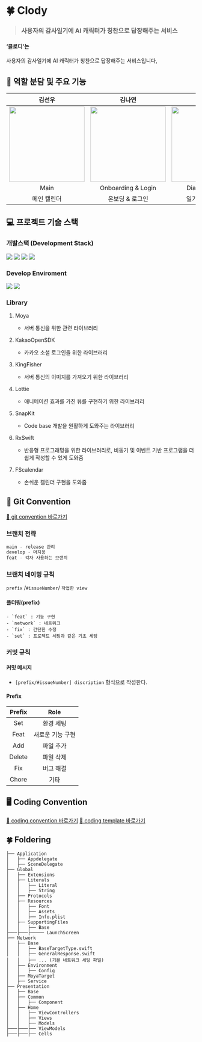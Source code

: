 # 🍀 Clody
> ### 사용자의 감사일기에 AI 캐릭터가 칭찬으로 답장해주는 서비스
#### ‘클로디'는
사용자의 감사일기에 AI 캐릭터가 칭찬으로 답장해주는 서비스입니다,

## 🍎 역할 분담 및 주요 기능
| 김선우 | 김나연 | 오서영 |
| :--------: | :--------: | :--------: |
| <img src="https://github.com/33th-SOPKATHON-TEAM-APP3/SISTAR23-iOS/assets/102219161/fc955987-9966-4ef5-850e-b3d709cc9186" width="200px"/>  | <img src="https://github.com/33th-SOPKATHON-TEAM-APP3/SISTAR23-iOS/assets/102219161/fc955987-9966-4ef5-850e-b3d709cc9186" width="200px"/> | <img src="https://github.com/33th-SOPKATHON-TEAM-APP3/SISTAR23-iOS/assets/102219161/fc955987-9966-4ef5-850e-b3d709cc9186" width="200px"/> | 
| Main | Onboarding & Login | Diary & MyPage | 
| 메인 캘린더 | 온보딩 & 로그인 | 일기 & 마이페이지 |

## 💻 프로젝트 기술 스택
### 개발스택 (Development Stack)
<img src="https://img.shields.io/badge/Swift-F05138?style=flat-square&logo=Swift&logoColor=white"/> <img src="https://img.shields.io/badge/iOS-000000?style=flat-square&logo=ios&logoColor=white"/> <img src="https://img.shields.io/badge/RxSwift-228822?style=flat-square&logo=reactiveX&logoColor=white"/> <img src="https://img.shields.io/badge/MVVM-ff1111?style=flat-square&logo=ios&logoColor=white"/>

### Develop Enviroment 
<img src="https://img.shields.io/badge/xcode 15.1-147EFB?style=flat-square&logo=Xcode&logoColor=white"/> <img src="https://img.shields.io/badge/iOS 15.0-000000?style=flat-square&logo=ios&logoColor=white"/>

### Library
1. Moya
    - 서버 통신을 위한 관련 라이브러리
    
2. KakaoOpenSDK
    - 카카오 소셜 로그인을 위한 라이브러리

3. KingFisher
    - 서버 통신의 이미지를 가져오기 위한 라이브러리
    
4. Lottie
    - 애니메이션 효과를 가진 뷰를 구현하기 위한 라이브러리
    
5. SnapKit
    - Code base 개발을 원활하게 도와주는 라이브러리

6. RxSwift
    - 반응형 프로그래밍을 위한 라이브러리로, 비동기 및 이벤트 기반 프로그램을 더 쉽게 작성할 수 있게 도와줌
  
7. FScalendar
   - 손쉬운 캘린더 구현을 도와줌

## 📌 Git Convention
[🚀 git convention 바로가기](https://github.com/Team-Clody/Clody_iOS/wiki/Clody_iOS_git-Convention)

### 브랜치 전략
```swift
main - release 관리 
develop - 머지용
feat - 각자 사용하는 브랜치
```
### 브랜치 네이밍 규칙
`prefix` /`#issueNumber`/ `작업한 view`
#### 폴더링(prefix)
    - `feat` : 기능 구현
    - `network` : 네트워크
    - `fix` : 간단한 수정
    - `set` : 프로젝트 세팅과 같은 기초 세팅
### 커밋 규칙
#### 커밋 메시지
- `[prefix/#issueNumber] discription` 형식으로 작성한다.
#### Prefix
|Prefix|Role|
|:---:|:---:|
|Set| 환경 세팅 |
|Feat| 새로운 기능 구현|
|Add| 파일 추가 |
|Delete| 파일 삭제 |
|Fix| 버그 해결 |
|Chore| 기타 |

## 🖥️ Coding Convention
[🚀 coding convention 바로가기](https://github.com/Team-Clody/Clody_iOS/wiki/Clody_iOS_Coding-Convention)
[🚀 coding template 바로가기](https://github.com/Team-Clody/Clody_iOS/wiki/Clody_iOS_Coding-Template)
## 🍀 Foldering

```
├── Application
│   ├── Appdelegate
│   ├── SceneDelegate
├── Global
│   ├── Extensions
│   ├── Literals
│   │   ├── Literal
│   │   ├── String
│   ├── Protocols
│   ├── Resources
│   │   ├── Font
│   │   ├── Assets
│   │   ├── Info.plist
│   ├── SupportingFiles
│   │   ├── Base
├───├───├───── LaunchScreen
├── Network
│   ├── Base
│   │   ├── BaseTargetType.swift
│   │   ├── GeneralResponse.swift
│   │   ├── ... (기본 네트워크 세팅 파일)
│   ├── Environment
│   │   ├── Config
│   ├── MoyaTarget
│   ├── Service
├── Presentation 
│   ├── Base
│   ├── Common
│   │   ├── Component
│   ├── Home
│   │   ├── ViewControllers
│   │   ├── Views
│   │   ├── Models
├───├───├── ViewModels
├───├───├── Cells
```
